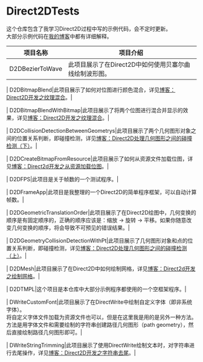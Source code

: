 # Direct2DTests
这个仓库包含了我学习Direct2D过程中写的示例代码，会不定时更新。</br>
大部分示例代码在[我的博客](http://www.cnblogs.com/Ray1024/)中都有详细解释。

|项目名称|项目介绍|
| ----|----|
| D2DBezierToWave|此项目展示了在Direct2D中如何使用贝塞尔曲线绘制波形图。|

| D2DBitmapBlend|此项目展示了如何对位图进行颜色混合，详见[博客：Direct2D开发之纹理混合](http://www.cnblogs.com/Ray1024/p/6189257.html)。|

| D2DBitmapBlendWithBitmap|此项目展示了将两个位图进行混合并显示的效果，详见[博客：Direct2D开发之纹理混合](http://www.cnblogs.com/Ray1024/p/6189257.html)。|

| D2DCollisionDetectionBetweenGeometrys|此项目展示了两个几何图形对象之间的位置关系判断，即碰撞检测，详见[博客：Direct2D处理几何图形之间的碰撞检测（下）](http://www.cnblogs.com/Ray1024/p/6030242.html)。|

| D2DCreateBitmapFromResource|此项目展示了如何从资源文件加载位图，详见[博客：Direct2d开发之从资源加载位图](http://www.cnblogs.com/Ray1024/p/6030242.html)。|

| D2DFPS|此项目是关于帧数的一个测试程序。|

| D2DFrameApp|此项目是我整理的一个Direct2D的简单程序框架，可以自动计算帧数。|

| D2DGeometricTranslationOrder|此项目展示了在Direct2D绘图中，几何变换的顺序是有固定顺序的，正确的顺序应该是：缩放 -> 旋转 -> 平移。如果你随意改变几何变换的顺序，将会导致不可预见的错误结果。|

| D2DGeometryCollisionDetectionWithPt|此项目展示了几何图形对象和点的位置关系判断，即碰撞检测，详见[博客：Direct2D处理几何图形之间的碰撞检测（上）](http://www.cnblogs.com/Ray1024/p/6028108.html)。|

| D2DMesh|此项目展示了在Direct2D中如何绘制网格，详见[博客：Direct2d开发之绘制网格](http://www.cnblogs.com/Ray1024/p/6103981.html)。|

| D2DTMPL|这个项目是本仓库中大部分示例程序都使用的一个空框架程序。|

| DWriteCustomFont|此项目展示了在DirectWrite中绘制自定义字体（即非系统字体）。</br>
将自定义字体文件加载为资源文件也可以，但是在这里我是用的是另外一种方法。</br>
方法是用字体文件和需要绘制的字符串创建路径几何图形（path geometry），然后直接绘制路径几何图形即可。|

| DWriteStringTrimming|此项目展示了使用DirectWrite绘制文本时，对字符串进行去尾操作，详见[博客：Direct2D开发之字符串去尾](http://www.cnblogs.com/Ray1024/p/5660490.html)。|
